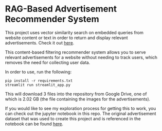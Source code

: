# RAG-Based Advertisement Recommender System

This project uses vector similarity search on embedded queries from website content or text in order to return and display relevant advertisements. Check it out [here](https://ragrecommendersystem.streamlit.app/).

This content-based filtering recommender system allows you to serve relevant advertisements for a website without needing to track users, which removes the need for collecting user data.

In order to use, run the following:

```
pip install -r requirements.txt
streamlit run streamlit_app.py
```

This will download 3 files into the repository from Google Drive, one of which is 2.02 GB (the file containing the images for the advertisements).

If you would like to see my exploration process for getting this to work, you can check out the jupyter notebook in this repo. The original advertisement dataset that was used to create this project and is referenced in the notebook can be found [here](https://github.com/microsoft/CommercialAdsDataset/).

